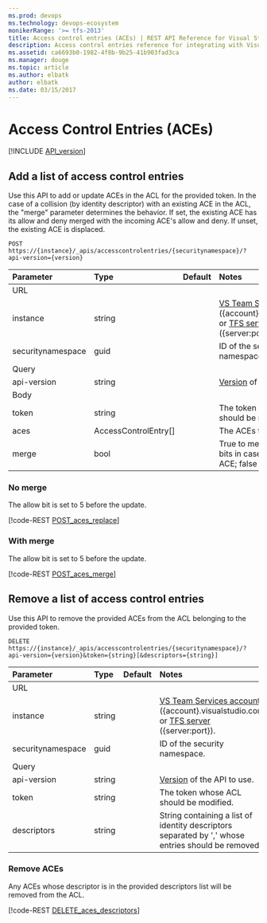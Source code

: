 ```yaml
---
ms.prod: devops
ms.technology: devops-ecosystem
monikerRange: '>= tfs-2013'
title: Access control entries (ACEs) | REST API Reference for Visual Studio Team Services and Team Foundation Server
description: Access control entries reference for integrating with Visual Studio Team Services
ms.assetid: ca6693b0-1982-4f8b-9b25-41b903fad3ca
ms.manager: douge
ms.topic: article
ms.author: elbatk
author: elbatk
ms.date: 03/15/2017
---
```


# Access Control Entries (ACEs)
[!INCLUDE [API_version](../_data/version.md)]

## Add a list of access control entries
<a name="add" />

Use this API to add or update ACEs in the ACL for the provided token. 
In the case of a collision (by identity descriptor) with an existing ACE in the ACL, the "merge" parameter determines the behavior. 
If set, the existing ACE has its allow and deny merged with the incoming ACE's allow and deny. If unset, the existing ACE is displaced.

```no-highlight
POST https://{instance}/_apis/accesscontrolentries/{securitynamespace}/?api-version={version}
```

| Parameter         | Type     | Default | Notes
|:------------------|:---------|:--------|:-------------------------------------------------------------------------------------------------------------
| URL		         
| instance          | string   |         | [VS Team Services account](/integrate/get-started/rest/basics.md) ({account}.visualstudio.com) or [TFS server](/integrate/get-started/rest/basics.md) ({server:port}).
| securitynamespace | guid     |         | ID of the security namespace.
| Query
| api-version       | string   |         | [Version](../../concepts/rest-api-versioning.md) of the API to use.
| Body 
| token             | string   |         | The token whose ACL should be modified. 
| aces              | AccessControlEntry[] |         | The ACEs to set. 
| merge		        | bool     |         | True to merge permission bits in case of a conflicting ACE; false to overwrite


### No merge

The allow bit is set to 5 before the update. 

[!code-REST [POST_aces_replace](./_data/POST__accesscontrolentries__securityNamespaceId__.json)]

### With merge

The allow bit is set to 5 before the update. 

[!code-REST [POST_aces_merge](./_data/POST__accesscontrolentries__securityNamespaceId__merge.json)]

## Remove a list of access control entries
<a name="remove" />

Use this API to remove the provided ACEs from the ACL belonging to the provided token.

```no-highlight
DELETE https://{instance}/_apis/accesscontrolentries/{securitynamespace}/?api-version={version}&token={string}[&descriptors={string}]
```

| Parameter         | Type     | Default | Notes
|:------------------|:---------|:--------|:-------------------------------------------------------------------------------------------------------------
| URL		         
| instance          | string   |         | [VS Team Services account](/integrate/get-started/rest/basics.md) ({account}.visualstudio.com) or [TFS server](/integrate/get-started/rest/basics.md) ({server:port}).
| securitynamespace | guid     |         | ID of the security namespace.
| Query 
| api-version       | string   |         | [Version](../../concepts/rest-api-versioning.md) of the API to use.
| token             | string   |         | The token whose ACL should be modified. 
| descriptors       | string   |         | String containing a list of identity descriptors separated by ',' whose entries should be removed.

### Remove ACEs

Any ACEs whose descriptor is in the provided descriptors list will be removed from the ACL.

[!code-REST [DELETE_aces_descriptors](./_data/DELETE__accesscontrolentries__securityNamespaceId___token-_token__descriptors-_descriptor1_,_descriptor2_.json)]
